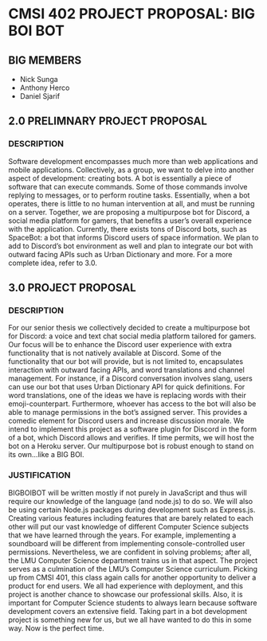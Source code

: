 # CMSI 402 PROJECT PROPOSAL: BIG BOI BOT

## BIG MEMBERS
* Nick Sunga
* Anthony Herco
* Daniel Sjarif

## 2.0 PRELIMNARY PROJECT PROPOSAL
### DESCRIPTION
Software development encompasses much more than web applications and mobile applications. Collectively, as a group, we want to delve into another aspect of development: creating bots. A bot is essentially a piece of software that can execute commands. Some of those commands involve replying to messages, or to perform routine tasks. Essentially, when a bot operates, there is little to no human intervention at all, and must be running on a server. Together, we are proposing a multipurpose bot for Discord, a social media platform for gamers, that benefits a user’s overall experience with the application. Currently, there exists tons of Discord bots, such as SpaceBot: a bot that informs Discord users of space information. We plan to add to Discord’s bot environment as well and plan to integrate our bot with outward facing APIs such as Urban Dictionary and more. For a more complete idea, refer to 3.0.


## 3.0 PROJECT PROPOSAL
### DESCRIPTION
For our senior thesis we collectively decided to create a multipurpose bot for Discord: a voice and text chat social media platform tailored for gamers. Our focus will be to enhance the Discord user experience with extra functionality that is not natively available at Discord. Some of the functionality that our bot will provide, but is not limited to, encapsulates interaction with outward facing APIs, and word translations and channel management. For instance, if a Discord conversation involves slang, users can use our bot that uses Urban Dictionary API for quick definitions. For word translations, one of the ideas we have is replacing words with their emoji-counterpart. Furthermore, whoever has access to the bot will also be able to manage permissions in the bot’s assigned server. This provides a comedic element for Discord users and increase discussion morale. We intend to implement this project as a software plugin for Discord in the form of a bot, which Discord allows and verifies. If time permits, we will host the bot on a Heroku server. Our multipurpose bot is robust enough to stand on its own…like a BIG BOI.

### JUSTIFICATION
BIGBOIBOT will be written mostly if not purely in JavaScript and thus will require our knowledge of the language (and node.js) to do so. We will also be using certain Node.js packages during development such as Express.js. Creating various features including features that are barely related to each other will put our vast knowledge of different Computer Science subjects that we have learned through the years. For example, implementing a soundboard will be different from implementing console-controlled user permissions. Nevertheless, we are confident in solving problems; after all, the LMU Computer Science department trains us in that aspect. The project serves as a culmination of the LMU’s Computer Science curriculum. Picking up from CMSI 401, this class again calls for another opportunity to deliver a product for end users. We all had experience with deployment, and this project is another chance to showcase our professional skills. Also, it is important for Computer Science students to always learn because software development covers an extensive field. Taking part in a bot development project is something new for us, but we all have wanted to do this in some way. Now is the perfect time.
